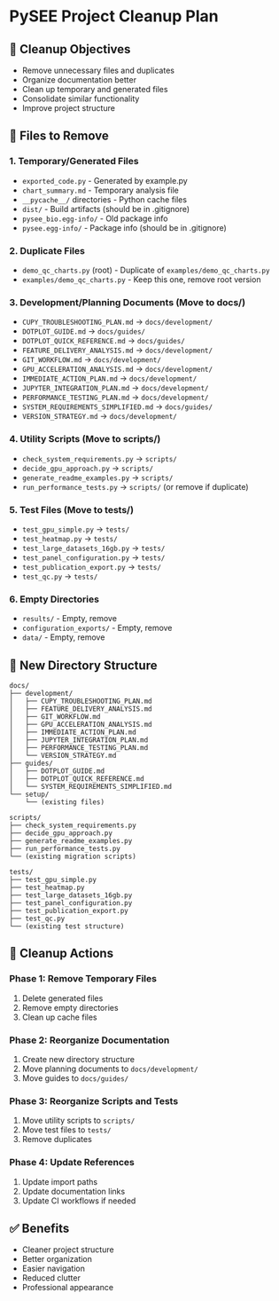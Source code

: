 # PySEE Project Cleanup Plan

## 🎯 **Cleanup Objectives**
- Remove unnecessary files and duplicates
- Organize documentation better
- Clean up temporary and generated files
- Consolidate similar functionality
- Improve project structure

## 📁 **Files to Remove**

### **1. Temporary/Generated Files**
- `exported_code.py` - Generated by example.py
- `chart_summary.md` - Temporary analysis file
- `__pycache__/` directories - Python cache files
- `dist/` - Build artifacts (should be in .gitignore)
- `pysee_bio.egg-info/` - Old package info
- `pysee.egg-info/` - Package info (should be in .gitignore)

### **2. Duplicate Files**
- `demo_qc_charts.py` (root) - Duplicate of `examples/demo_qc_charts.py`
- `examples/demo_qc_charts.py` - Keep this one, remove root version

### **3. Development/Planning Documents (Move to docs/)**
- `CUPY_TROUBLESHOOTING_PLAN.md` → `docs/development/`
- `DOTPLOT_GUIDE.md` → `docs/guides/`
- `DOTPLOT_QUICK_REFERENCE.md` → `docs/guides/`
- `FEATURE_DELIVERY_ANALYSIS.md` → `docs/development/`
- `GIT_WORKFLOW.md` → `docs/development/`
- `GPU_ACCELERATION_ANALYSIS.md` → `docs/development/`
- `IMMEDIATE_ACTION_PLAN.md` → `docs/development/`
- `JUPYTER_INTEGRATION_PLAN.md` → `docs/development/`
- `PERFORMANCE_TESTING_PLAN.md` → `docs/development/`
- `SYSTEM_REQUIREMENTS_SIMPLIFIED.md` → `docs/guides/`
- `VERSION_STRATEGY.md` → `docs/development/`

### **4. Utility Scripts (Move to scripts/)**
- `check_system_requirements.py` → `scripts/`
- `decide_gpu_approach.py` → `scripts/`
- `generate_readme_examples.py` → `scripts/`
- `run_performance_tests.py` → `scripts/` (or remove if duplicate)

### **5. Test Files (Move to tests/)**
- `test_gpu_simple.py` → `tests/`
- `test_heatmap.py` → `tests/`
- `test_large_datasets_16gb.py` → `tests/`
- `test_panel_configuration.py` → `tests/`
- `test_publication_export.py` → `tests/`
- `test_qc.py` → `tests/`

### **6. Empty Directories**
- `results/` - Empty, remove
- `configuration_exports/` - Empty, remove
- `data/` - Empty, remove

## 📂 **New Directory Structure**

```
docs/
├── development/
│   ├── CUPY_TROUBLESHOOTING_PLAN.md
│   ├── FEATURE_DELIVERY_ANALYSIS.md
│   ├── GIT_WORKFLOW.md
│   ├── GPU_ACCELERATION_ANALYSIS.md
│   ├── IMMEDIATE_ACTION_PLAN.md
│   ├── JUPYTER_INTEGRATION_PLAN.md
│   ├── PERFORMANCE_TESTING_PLAN.md
│   └── VERSION_STRATEGY.md
├── guides/
│   ├── DOTPLOT_GUIDE.md
│   ├── DOTPLOT_QUICK_REFERENCE.md
│   └── SYSTEM_REQUIREMENTS_SIMPLIFIED.md
└── setup/
    └── (existing files)

scripts/
├── check_system_requirements.py
├── decide_gpu_approach.py
├── generate_readme_examples.py
├── run_performance_tests.py
└── (existing migration scripts)

tests/
├── test_gpu_simple.py
├── test_heatmap.py
├── test_large_datasets_16gb.py
├── test_panel_configuration.py
├── test_publication_export.py
├── test_qc.py
└── (existing test structure)
```

## 🧹 **Cleanup Actions**

### **Phase 1: Remove Temporary Files**
1. Delete generated files
2. Remove empty directories
3. Clean up cache files

### **Phase 2: Reorganize Documentation**
1. Create new directory structure
2. Move planning documents to `docs/development/`
3. Move guides to `docs/guides/`

### **Phase 3: Reorganize Scripts and Tests**
1. Move utility scripts to `scripts/`
2. Move test files to `tests/`
3. Remove duplicates

### **Phase 4: Update References**
1. Update import paths
2. Update documentation links
3. Update CI workflows if needed

## ✅ **Benefits**
- Cleaner project structure
- Better organization
- Easier navigation
- Reduced clutter
- Professional appearance
